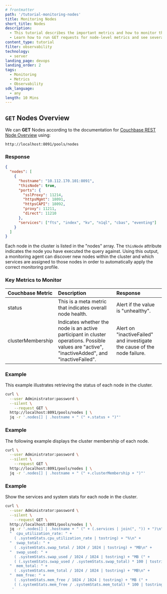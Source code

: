 ```yaml
---
# frontmatter
path: '/tutorial-monitoring-nodes'
title: Monitoring Nodes
short_title: Nodes
description:
  - This tutorial describes the important metrics and how to monitor them for each node in the cluster
  - Learn how to run GET requests for node-level metrics and see several example requests
content_type: tutorial
filter: observability
technology:
  - server
landing_page: devops
landing_order: 2
tags:
  - Monitoring
  - Metrics
  - Observability
sdk_language: 
  - any
length: 10 Mins
---
```


## `GET` Nodes Overview

We can **GET** Nodes according to the documentation for [Couchbase REST Node Overview](https://docs.couchbase.com/server/6.0/rest-api/rest-node-get-info.html) using:

`http://localhost:8091/pools/nodes`

### Response

```json
{
  "nodes": [
    {
      "hostname": "10.112.170.101:8091",
      "thisNode": true,
      "ports": {
        "sslProxy": 11214,
        "httpsMgmt": 18091,
        "httpsCAPI": 18092,
        "proxy": 11211,
        "direct": 11210
      },
      "services": ["fts", "index", "kv", "n1ql", "cbas", "eventing"]
    }
  ]
}
```

Each node in the cluster is listed in the "nodes" array. The `thisNode` attribute indicates the node you have executed the query against. Using this output, a monitoring agent can discover new nodes within the cluster and which services are assigned to those nodes in order to automatically apply the correct monitoring profile.

### Key Metrics to Monitor

| **Couchbase Metric** | **Description**                                                                                                                                 | **Response**                                                             |
| :------------------- | :---------------------------------------------------------------------------------------------------------------------------------------------- | :----------------------------------------------------------------------- |
| status               | This is a meta metric that indicates overall node health.                                                                                       | Alert if the value is "unhealthy".                                       |
| clusterMembership    | Indicates whether the node is an active participant in cluster operations. Possible values are "active", "inactiveAdded", and "inactiveFailed". | Alert on "inactiveFailed" and investigate the cause of the node failure. |

### Example

This example illustrates retrieving the status of each node in the cluster.

```bash
curl \
  --user Administrator:password \
  --silent \
	--request GET \
  http://localhost:8091/pools/nodes | \
  jq -r '.nodes[] | .hostname + " (" +.status + ")"'
```

### Example

The following example displays the cluster membership of each node.

```bash
curl \
  --user Administrator:password \
  --silent \
	--request GET \
  http://localhost:8091/pools/nodes | \
  jq -r '.nodes[] | .hostname + " (" +.clusterMembership + ")"'
```

### Example

Show the services and system stats for each node in the cluster.

```bash
curl \
  --user Administrator:password \
  --silent \
	--request GET \
  http://localhost:8091/pools/nodes | \
  jq -r '.nodes[] | .hostname + " (" + (.services | join(", ")) + ")\n" +
  "  cpu_utilization_rate: " +
    ( .systemStats.cpu_utilization_rate | tostring) + "%\n" +
  "  swap_total: " +
    ( .systemStats.swap_total / 1024 / 1024 | tostring) + "MB\n" +
  "  swap_used: " +
    ( .systemStats.swap_used / 1024 / 1024 | tostring) + "MB (" +
    ( (.systemStats.swap_used / .systemStats.swap_total) * 100 | tostring) + "%)\n" +
  "  mem_total: " +
    ( .systemStats.mem_total / 1024 / 1024 | tostring) + "MB\n" +
  "  mem_free: " +
    ( .systemStats.mem_free / 1024 / 1024 | tostring) + "MB (" +
    ( (.systemStats.mem_free / .systemStats.mem_total) * 100 | tostring) + "%)"
   '
```
